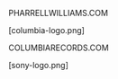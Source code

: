 <!-- FRONT -->

<!-- BACK -->









PHARRELLWILLIAMS.COM

[columbia-logo.png]

COLUMBIARECORDS.COM

[sony-logo.png]
